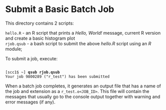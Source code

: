 # Submit a Basic Batch Job

This directory contains 2 scripts:

`hello.R` - an R script that prints a *Hello, World!* message, current R version and create a basic histogram plot<br>
`rjob.qsub` - a bash script to submit the above *hello.R* script using an *R* module;<br>

To submit a job, execute:

<pre><code>
[scc1$ ~] <b>qsub rjob.qsub</b>
Your job 9800289 ("r_test") has been submitted
</code></pre>

When a batch job completes, it generates an output file that has a name of the job and extension as a `r_test.o<JOB_ID>`.
This file will contain the messages that usually go to the console output together with warning and error messages (if any).

